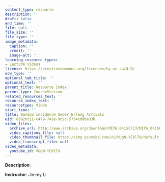 ```yaml
---
content_type: resource
description: ''
draft: false
end_time: ''
file: null
file_size: ''
file_type: ''
image_metadata:
  caption: ''
  credit: ''
  image-alt: ''
learning_resource_types:
- Lecture Videos
license: https://creativecommons.org/licenses/by-nc-sa/4.0/
ocw_type: ''
optional_tab_title: ''
optional_text: ''
parent_title: Resource Index
parent_type: CourseSection
related_resources_text: ''
resource_index_text: ''
resourcetype: Video
start_time: ''
title: Random Incidence Under Erlang Arrivals
uid: 86826c11-c479-742e-9c9c-5734cd0ba83b
video_files:
  archive_url: http://www.archive.org/download/MIT6.041SCF13/MIT6_041SCF13_Random_Incidence_Under_Erlang_Arrivals_300k.mp4
  video_captions_file: null
  video_thumbnail_file: https://img.youtube.com/vi/VUgN-YEklTU/default.jpg
  video_transcript_file: null
video_metadata:
  youtube_id: VUgN-YEklTU
---
```

**Description**:

**Instructor**: Jimmy Li